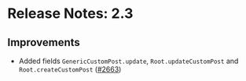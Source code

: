 # Release Notes: 2.3

## Improvements

- Added fields `GenericCustomPost.update`, `Root.updateCustomPost` and `Root.createCustomPost` ([#2663](https://github.com/GatoGraphQL/GatoGraphQL/pull/2663))
